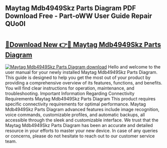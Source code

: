 ## Maytag Mdb4949Skz Parts Diagram PDF Download Free - Part-oWW User Guide Repair QUo0I

# <h2><a href="http://dfpr8w6.blite.top/?on=Maytag+Mdb4949Skz+Parts+Diagram">🔗Download New 👉🔴 Maytag Mdb4949Skz Parts Diagram</a></h2>

[![Maytag Mdb4949Skz Parts Diagram download](https://i.imgur.com/lujVjoI.png)](http://dfpr8w6.blite.top/?on=Maytag+Mdb4949Skz+Parts+Diagram)
Hello and welcome to the user manual for your newly installed Maytag Mdb4949Skz Parts Diagram. This guide is designed to help you get the most out of your product by providing a comprehensive overview of its features, functions, and benefits. You will find clear instructions for operation, maintenance, and troubleshooting. Important Information Regarding Connectivity Requirements Maytag Mdb4949Skz Parts Diagram This product requires specific connectivity requirements for optimal performance. Maytag Mdb4949Skz Parts Diagram advanced features include image recognition, voice commands, customizable profiles, and automatic backups, all accessible through the sleek and customizable interface. We trust that the Maytag Mdb4949Skz Parts Diagram has been an accurate and detailed resource in your efforts to master your new device. In case of any queries or concerns, please do not hesitate to reach out to our customer service team.
